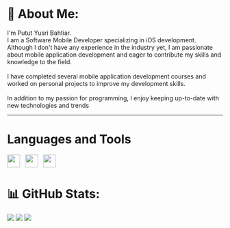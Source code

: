 # 💫 About Me:
I'm Putut Yusri Bahtiar.<br>
I am a Software Mobile Developer specializing in iOS development. Although I don't have any experience in the industry yet, I am passionate about mobile application development and eager to contribute my skills and knowledge to the field.<br><br>
I have completed several mobile application development courses and worked on personal projects to improve my development skills.<br><br>
In addition to my passion for programming, I enjoy keeping up-to-date with new technologies and trends
_______

# Languages and Tools
<img height="30" width="30" src="https://cdn.jsdelivr.net/gh/devicons/devicon/icons/swift/swift-original.svg" /> &nbsp; <img height="30" width="30" src="https://cdn.jsdelivr.net/gh/devicons/devicon/icons/kotlin/kotlin-plain.svg" /> &nbsp; <img height="30" width="30" src="https://cdn.jsdelivr.net/gh/devicons/devicon/icons/java/java-plain.svg" />


# 📊 GitHub Stats:
![](https://github-readme-stats.vercel.app/api?username=pututyb&theme=default&hide_border=false&include_all_commits=true&count_private=true)
![](https://github-readme-streak-stats.herokuapp.com/?user=pututyb&theme=default&hide_border=false)
![](https://github-readme-stats.vercel.app/api/top-langs/?username=pututyb&theme=default&hide_border=false&include_all_commits=true&count_private=true&layout=compact)


<!-- Proudly created with GPRM ( https://gprm.itsvg.in ) -->
